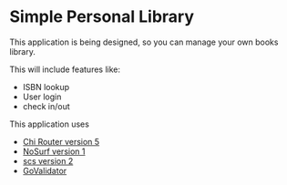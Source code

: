 # Simple Personal Library

This application is being designed, so you can manage your own books library.

This will include features like:
- ISBN lookup
- User login
- check in/out

This application uses
- [Chi Router version 5](https://github.com/go-chi/chi)
- [NoSurf version 1](https://github.com/justinas/nosurf)
- [scs version 2](https://github.com/alexedwards/scs)
- [GoValidator](https://github.com/asaskevich/govalidator)